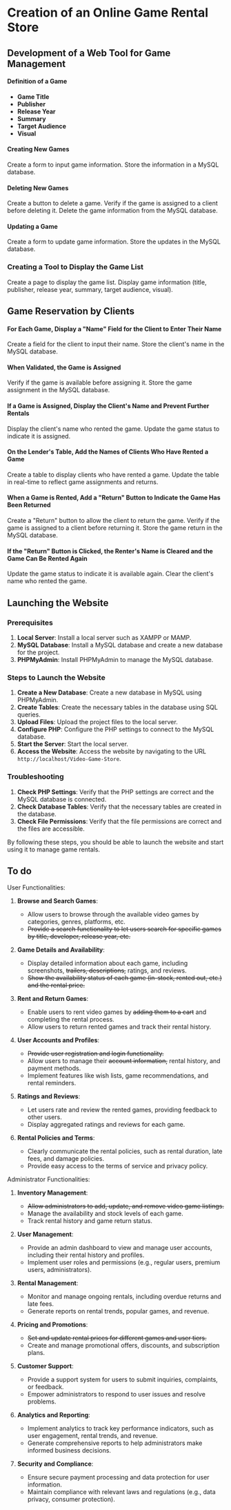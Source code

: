 # Creation of an Online Game Rental Store

## Development of a Web Tool for Game Management

#### Definition of a Game
* **Game Title**
* **Publisher**
* **Release Year**
* **Summary**
* **Target Audience**
* **Visual**

#### Creating New Games
Create a form to input game information. Store the information in a MySQL database.

#### Deleting New Games
Create a button to delete a game. Verify if the game is assigned to a client before deleting it. Delete the game information from the MySQL database.

#### Updating a Game
Create a form to update game information. Store the updates in the MySQL database.

### Creating a Tool to Display the Game List
Create a page to display the game list. Display game information (title, publisher, release year, summary, target audience, visual).

## Game Reservation by Clients

#### For Each Game, Display a "Name" Field for the Client to Enter Their Name
Create a field for the client to input their name. Store the client's name in the MySQL database.

#### When Validated, the Game is Assigned
Verify if the game is available before assigning it. Store the game assignment in the MySQL database.

#### If a Game is Assigned, Display the Client's Name and Prevent Further Rentals
Display the client's name who rented the game. Update the game status to indicate it is assigned.

#### On the Lender's Table, Add the Names of Clients Who Have Rented a Game
Create a table to display clients who have rented a game. Update the table in real-time to reflect game assignments and returns.

#### When a Game is Rented, Add a "Return" Button to Indicate the Game Has Been Returned
Create a "Return" button to allow the client to return the game. Verify if the game is assigned to a client before returning it. Store the game return in the MySQL database.

#### If the "Return" Button is Clicked, the Renter's Name is Cleared and the Game Can Be Rented Again
Update the game status to indicate it is available again. Clear the client's name who rented the game.

## Launching the Website

### Prerequisites

1. **Local Server**: Install a local server such as XAMPP or MAMP.
2. **MySQL Database**: Install a MySQL database and create a new database for the project.
3. **PHPMyAdmin**: Install PHPMyAdmin to manage the MySQL database.

### Steps to Launch the Website

1. **Create a New Database**: Create a new database in MySQL using PHPMyAdmin.
2. **Create Tables**: Create the necessary tables in the database using SQL queries.
3. **Upload Files**: Upload the project files to the local server.
4. **Configure PHP**: Configure the PHP settings to connect to the MySQL database.
5. **Start the Server**: Start the local server.
6. **Access the Website**: Access the website by navigating to the URL `http://localhost/Video-Game-Store`.

### Troubleshooting

1. **Check PHP Settings**: Verify that the PHP settings are correct and the MySQL database is connected.
2. **Check Database Tables**: Verify that the necessary tables are created in the database.
3. **Check File Permissions**: Verify that the file permissions are correct and the files are accessible.

By following these steps, you should be able to launch the website and start using it to manage game rentals.

## To do

User Functionalities:

1. **Browse and Search Games**:
   - Allow users to browse through the available video games by categories, genres, platforms, etc.
   - ~~Provide a search functionality to let users search for specific games by title, developer, release year, etc.~~ 

2. **Game Details and Availability**:
   - Display detailed information about each game, including screenshots, ~~trailers, descriptions,~~ ratings, and reviews.
   - ~~Show the availability status of each game (in-stock, rented out, etc.) and the rental price.~~

3. **Rent and Return Games**:
   - Enable users to rent video games by ~~adding them to a cart~~ and completing the rental process.
   - Allow users to return rented games and track their rental history.

4. **User Accounts and Profiles**:
   - ~~Provide user registration and login functionality.~~
   - Allow users to manage their ~~account information,~~ rental history, and payment methods.
   - Implement features like wish lists, game recommendations, and rental reminders.

5. **Ratings and Reviews**:
   - Let users rate and review the rented games, providing feedback to other users.
   - Display aggregated ratings and reviews for each game.

6. **Rental Policies and Terms**:
   - Clearly communicate the rental policies, such as rental duration, late fees, and damage policies.
   - Provide easy access to the terms of service and privacy policy.

Administrator Functionalities:

1. **Inventory Management**:
   - ~~Allow administrators to add, update, and remove video game listings.~~
   - Manage the availability and stock levels of each game.
   - Track rental history and game return status.

2. **User Management**:
   - Provide an admin dashboard to view and manage user accounts, including their rental history and profiles.
   - Implement user roles and permissions (e.g., regular users, premium users, administrators).

3. **Rental Management**:
   - Monitor and manage ongoing rentals, including overdue returns and late fees.
   - Generate reports on rental trends, popular games, and revenue.

4. **Pricing and Promotions**:
   - ~~Set and update rental prices for different games and user tiers.~~
   - Create and manage promotional offers, discounts, and subscription plans.

5. **Customer Support**:
   - Provide a support system for users to submit inquiries, complaints, or feedback.
   - Empower administrators to respond to user issues and resolve problems.

6. **Analytics and Reporting**:
   - Implement analytics to track key performance indicators, such as user engagement, rental trends, and revenue.
   - Generate comprehensive reports to help administrators make informed business decisions.

7. **Security and Compliance**:
   - Ensure secure payment processing and data protection for user information.
   - Maintain compliance with relevant laws and regulations (e.g., data privacy, consumer protection).
